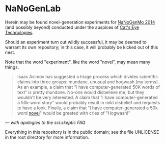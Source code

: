 NaNoGenLab
==========

Herein may be found novel-generation experiments for [NaNoGenMo 2014][]
(and possibly beyond) conducted under the auspices of [Cat's Eye Technologies][].

Should an experiment turn out wildly successful, it may be deemed to warrant
its own repository; in this case, it will probably be kicked out of this nest.

Note that the word "experiment", like the word "novel", may mean many things.

> Isaac Asimov has suggested a triage process which divides scientific
> claims into three groups: mundane, unusual and hogwash [my terms].
> As an example, a claim that "I have computer-generated 50K words of text"
> is pretty mundane.  No-one would disbelieve me, but they wouldn't be very
> interested.  A claim that "I have computer-generated a 50k-word story" would
> probably result in mild disbelief and requests to have a look.  Finally, a
> claim that "I have computer-generated a 50k-word [novel][]" would be greeted
> with cries of "Hogwash!"

— _with apologies to the sci.skeptic FAQ_

Everything in this repository is in the public domain; see the file
UNLICENSE in the root directory for more information.

[NaNoGenMo 2014]:         https://github.com/dariusk/NaNoGenMo-2014
[Cat's Eye Technologies]: http://catseye.tc/
[novel]:                  http://en.wikipedia.org/wiki/Novel